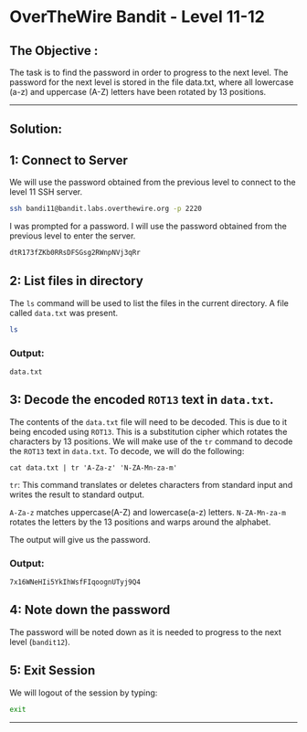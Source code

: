 # OverTheWire Bandit - Level 11-12

## The Objective : 
The task is to find the password in order to progress to the next level. The password for the next level is stored in the file data.txt, where all lowercase (a-z) and uppercase (A-Z) letters have been rotated by 13 positions.

---

## Solution:

## 1: Connect to Server
We will use the password obtained from the previous level to connect to the level 11 SSH server.

```bash
ssh bandi11@bandit.labs.overthewire.org -p 2220
```

I was prompted for a password. I will use the password obtained from the previous level to enter the server.

```bash
dtR173fZKb0RRsDFSGsg2RWnpNVj3qRr 
```

## 2: List files in directory
The `ls` command will be used to list the files in the current directory. A file called `data.txt` was present.

```bash
ls
```

### Output:
```
data.txt  
```


## 3: Decode the encoded `ROT13` text in `data.txt`.
The contents of the `data.txt` file will need to be decoded. This is due to it being encoded using `ROT13`. This is a substitution cipher which rotates the characters by 13 positions. We will make use of the `tr` command to decode the `ROT13` text in `data.txt`. To decode, we will do the following:

```
cat data.txt | tr 'A-Za-z' 'N-ZA-Mn-za-m'
```
`tr`: This command translates or deletes characters from standard input and writes the result to standard output.

`A-Za-z` matches uppercase(A-Z) and lowercase(a-z) letters. 
`N-ZA-Mn-za-m` rotates the letters by the 13 positions and warps around the alphabet.

The output will give us the password.


### Output:
```
7x16WNeHIi5YkIhWsfFIqoognUTyj9Q4
```

## 4: Note down the password 
The password will be noted down as it is needed to progress to the next level (`bandit12`).

## 5: Exit Session

We will logout of the session by typing:

```bash
exit
```
---
